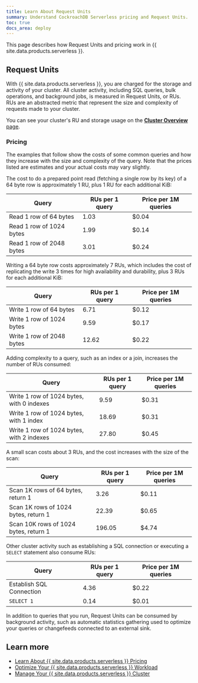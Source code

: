 ```yaml
---
title: Learn About Request Units
summary: Understand CockroachDB Serverless pricing and Request Units.
toc: true
docs_area: deploy
---
```


This page describes how Request Units and pricing work in {{ site.data.products.serverless }}.

## Request Units

With {{ site.data.products.serverless }}, you are charged for the storage and activity of your cluster. All cluster activity, including SQL queries, bulk operations, and background jobs, is measured in Request Units, or RUs. RUs are an abstracted metric that represent the size and complexity of requests made to your cluster.

You can see your cluster's RU and storage usage on the [**Cluster Overview** page](cluster-overview-page.html).

### Pricing

The examples that follow show the costs of some common queries and how they increase with the size and complexity of the query. Note that the prices listed are estimates and your actual costs may vary slightly.

The cost to do a prepared point read (fetching a single row by its key) of a 64 byte row is approximately 1 RU, plus 1 RU for each additional KiB:

  Query                    | RUs per 1 query    | Price per 1M queries
  -------------------------|--------------------|----------
  Read 1 row of 64 bytes   | 1.03               | $0.04
  Read 1 row of 1024 bytes | 1.99               | $0.14
  Read 1 row of 2048 bytes | 3.01               | $0.24
  
Writing a 64 byte row costs approximately 7 RUs, which includes the cost of replicating the write 3 times for high availability and durability, plus 3 RUs for each additional KiB:
  
  Query                     | RUs per 1 query    | Price per 1M queries
  --------------------------|--------------------|----------
  Write 1 row of 64 bytes   | 6.71               | $0.12
  Write 1 row of 1024 bytes | 9.59               | $0.17
  Write 1 row of 2048 bytes | 12.62              | $0.22
  
Adding complexity to a query, such as an index or a join, increases the number of RUs consumed:
  
  Query                                     | RUs per 1 query    | Price per 1M queries
  ------------------------------------------|--------------------|----------
  Write 1 row of 1024 bytes, with 0 indexes | 9.59               | $0.31
  Write 1 row of 1024 bytes, with 1 index   | 18.69              | $0.31
  Write 1 row of 1024 bytes, with 2 indexes | 27.80              | $0.45

A small scan costs about 3 RUs, and the cost increases with the size of the scan:

  Query                                 | RUs per 1 query | Price per 1M queries
  --------------------------------------|-----------------|----------
  Scan 1K rows of 64 bytes, return 1    | 3.26            | $0.11
  Scan 1K rows of 1024 bytes, return 1  | 22.39           | $0.65
  Scan 10K rows of 1024 bytes, return 1 | 196.05          | $4.74
  
Other cluster activity such as establishing a SQL connection or executing a `SELECT` statement also consume RUs:  
  
  Query                    | RUs per 1 query  | Price per 1M queries
  -------------------------|------------------|----------
  Establish SQL Connection | 4.36             | $0.22
  `SELECT 1`               | 0.14             | $0.01
  
In addition to queries that you run, Request Units can be consumed by background activity, such as automatic statistics gathering used to optimize your queries or changefeeds connected to an external sink.

## Learn more

- [Learn About {{ site.data.products.serverless }} Pricing](learn-about-pricing.html)
- [Optimize Your {{ site.data.products.serverless }} Workload](optimize-serverless-workload.html)
- [Manage Your {{ site.data.products.serverless }} Cluster](serverless-cluster-management.html)